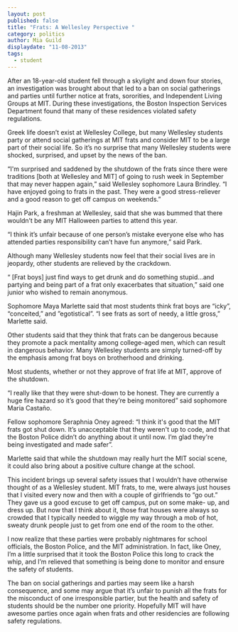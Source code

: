 ```yaml
---
layout: post
published: false
title: "Frats: A Wellesley Perspective "
category: politics
author: Mia Guild
displaydate: "11-08-2013"
tags: 
  - student
---
```


After an 18-year-old student fell through a skylight and down four stories, an investigation was brought about that led to a ban on social gatherings and parties until further notice at frats, sororities, and Independent Living Groups at MIT. During these investigations, the Boston Inspection Services Department found that many of these residences violated safety regulations. 

Greek life doesn’t exist at Wellesley College, but many Wellesley students party or attend social gatherings at MIT frats and consider MIT to be a large part of their social life. So it’s no surprise that many Wellesley students were shocked, surprised, and upset by the news of the ban.

“I'm surprised and saddened by the shutdown of the frats since there were traditions [both at Wellesley and MIT] of going to rush week in September that may never happen again,” said Wellesley sophomore Laura Brindley. “I have enjoyed going to frats in the past. They were a good stress-reliever and a good reason to get off campus on weekends.” 

Hajin Park, a freshman at Wellesley, said that she was bummed that there wouldn’t be any MIT Halloween parties to attend this year. 

“I think it’s unfair because of one person’s mistake everyone else who has attended parties responsibility can’t have fun anymore,” said Park.  

Although many Wellesley students now feel that their social lives are in jeopardy, other students are relieved by the crackdown. 

 “ [Frat boys] just find ways to get drunk and do something stupid…and partying and being part of a frat only exacerbates that situation,” said one junior who wished to remain anonymous. 

Sophomore Maya Marlette said that most students think frat boys are “icky”, “conceited,” and ”egotistical”. “I see frats as sort of needy, a little gross,” Marlette said.

Other students said that they think that frats can be dangerous because they promote a pack mentality among college-aged men, which can result in dangerous behavior. Many Wellesley students are simply turned-off by the emphasis among frat boys on brotherhood and drinking. 

Most students, whether or not they approve of frat life at MIT, approve of the shutdown. 

“I really like that they were shut-down to be honest. They are currently a huge fire hazard so it’s good that they’re being monitored” said sophomore Maria Castaño. 

Fellow sophomore Seraphnia Oney agreed: “I think it's good that the MIT frats got shut down. It’s unacceptable that they weren't up to code, and that the Boston Police didn’t do anything about it until now. I’m glad they're being investigated and made safer”. 

Marlette said that while the shutdown may really hurt the MIT social scene, it could also bring about a positive culture change at the school. 

This incident brings up several safety issues that I wouldn’t have otherwise thought of as a Wellesley student. MIT frats, to me, were always just houses that I visited every now and then with a couple of girlfriends to “go out.”  They gave us a good excuse to get off campus, put on some make- up, and dress up.  But now that I think about it, those frat houses were always so crowded that I typically needed to wiggle my way through a mob of hot, sweaty drunk people just to get from one end of the room to the other. 

I now realize that these parties were probably nightmares for school officials, the Boston Police, and the MIT administration. In fact, like Oney, I’m a little surprised that it took the Boston Police this long to crack the whip, and I’m relieved that something is being done to monitor and ensure the safety of students. 

The ban on social gatherings and parties may seem like a harsh consequence, and some may argue that it’s unfair to punish all the frats for the misconduct of one irresponsible partier, but the health and safety of students should be the number one priority. Hopefully MIT will have awesome parties once again when frats and other residencies are following safety regulations.
